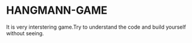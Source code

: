 # HANGMANN-GAME
It is very interstering game.Try to understand the code and build yourself without seeing.

